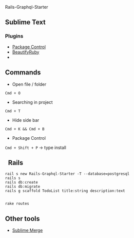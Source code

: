 Rails-Graphql-Starter  

## Sublime Text

### Plugins

- [Package Control](https://packagecontrol.io/installation)
- [BeautifyRuby](https://github.com/CraigWilliams/BeautifyRuby)
- 

## Commands

- Open file / folder

`Cmd + O`

- Searching in project

`Cmd + T`

- Hide side bar

`Cmd + K && Cmd + B`

- Package Control

`Cmd + Shift + P` -> type install

##   Rails

```
rail s new Rails-Graphql-Starter -T --database=postgresql
rails s
rails db:create
rails db:migrate
rails g scaffold TodoList title:string description:text


rake routes

```

## Other tools

- [Sublime Merge](https://www.sublimemerge.com/)
